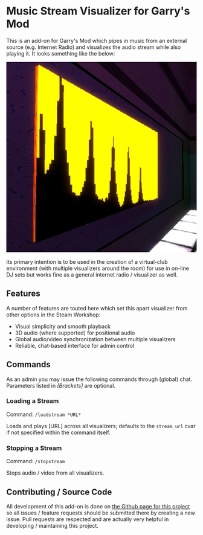 Music Stream Visualizer for Garry's Mod
=======================================

This is an add-on for Garry's Mod which pipes in music from an external
source (e.g. Internet Radio) and visualizes the audio stream while
also playing it. It looks something like the below:

![Icon](icon.jpg)

Its primary intention is to be used in the creation of a virtual-club
environment (with multiple visualizers around the room) for use in on-line DJ
sets but works fine as a general internet radio / visualizer as well.

Features
--------

A number of features are touted here which set this apart visualizer from
other options in the Steam Workshop:

- Visual simplicity and smooth playback
- 3D audio (where supported) for positional audio
- Global audio/video synchronization between multiple visualizers
- Reliable, chat-based interface for admin control

Commands
--------

As an admin you may issue the following commands through (global) chat.
Parameters listed in *[Brackets]* are optional.

### Loading a Stream

Command: `/loadstream *URL*`

Loads and plays [URL] across all visualizers; defaults to the `stream_url`
cvar if not specified within the command itself.

### Stopping a Stream

Command: `/stopstream`

Stops audio / video from all visualizers.

Contributing / Source Code
--------------------------

All development of this add-on is done on [the Github page for this
project](https://github.com/yumi-xx/gmod-stream-visualizer)
so all issues / feature requests should be submitted there by creating a new
issue. Pull requests are respected and are actually very helpful in developing
/ maintaining this project.
